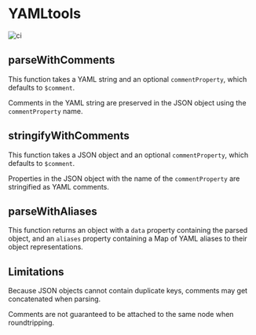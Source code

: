 # YAMLtools

![ci](https://github.com/Mermade/yamltools/workflows/ci/badge.svg)

## parseWithComments

This function takes a YAML string and an optional `commentProperty`, which defaults to `$comment`.

Comments in the YAML string are preserved in the JSON object using the `commentProperty` name.

## stringifyWithComments

This function takes a JSON object and an optional `commentProperty`, which defaults to `$comment`.

Properties in the JSON object with the name of the `commentProperty` are stringified as YAML comments.

## parseWithAliases

This function returns an object with a `data` property containing the parsed object, and an `aliases` property
containing a Map of YAML aliases to their object representations.

## Limitations

Because JSON objects cannot contain duplicate keys, comments may get concatenated when parsing.

Comments are not guaranteed to be attached to the same node when roundtripping.

